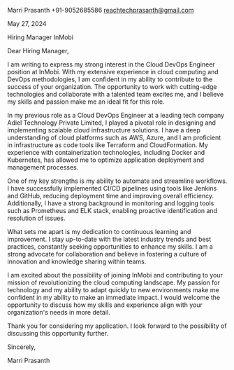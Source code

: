 Marri Prasanth
+91-9052685586
reachtechprasanth@gmail.com

May 27, 2024


Hiring Manager
InMobi

Dear Hiring Manager,

I am writing to express my strong interest in the Cloud DevOps Engineer position at InMobi. With my extensive experience in cloud computing and DevOps methodologies, I am confident in my ability to contribute to the success of your organization. The opportunity to work with cutting-edge technologies and collaborate with a talented team excites me, and I believe my skills and passion make me an ideal fit for this role.

In my previous role as a Cloud DevOps Engineer at a leading tech company Adiel Technology Private Limited, I played a pivotal role in designing and implementing scalable cloud infrastructure solutions. I have a deep understanding of cloud platforms such as AWS, Azure, and I am proficient in infrastructure as code tools like Terraform and CloudFormation. My experience with containerization technologies, including Docker and Kubernetes, has allowed me to optimize application deployment and management processes.

One of my key strengths is my ability to automate and streamline workflows. I have successfully implemented CI/CD pipelines using tools like Jenkins and GitHub, reducing deployment time and improving overall efficiency. Additionally, I have a strong background in monitoring and logging tools such as Prometheus and ELK stack, enabling proactive identification and resolution of issues.

What sets me apart is my dedication to continuous learning and improvement. I stay up-to-date with the latest industry trends and best practices, constantly seeking opportunities to enhance my skills. I am a strong advocate for collaboration and believe in fostering a culture of innovation and knowledge sharing within teams.

I am excited about the possibility of joining InMobi and contributing to your mission of revolutionizing the cloud computing landscape. My passion for technology and my ability to adapt quickly to new environments make me confident in my ability to make an immediate impact. I would welcome the opportunity to discuss how my skills and experience align with your organization's needs in more detail.

Thank you for considering my application. I look forward to the possibility of discussing this opportunity further.

Sincerely,

Marri Prasanth

